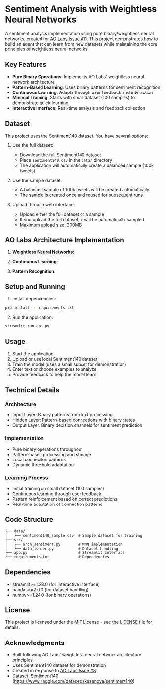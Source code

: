 # Sentiment Analysis with Weightless Neural Networks

A sentiment analysis implementation using pure binary/weightless neural networks, created for [AO Labs Issue #11](https://github.com/aolabsai/ao_arch/issues/11). This project demonstrates how to build an agent that can learn from new datasets while maintaining the core principles of weightless neural networks.

## Key Features

- **Pure Binary Operations**: Implements AO Labs' weightless neural network architecture
- **Pattern-Based Learning**: Uses binary patterns for sentiment recognition
- **Continuous Learning**: Adapts through user feedback and interaction
- **Minimal Training**: Starts with small dataset (100 samples) to demonstrate quick learning
- **Interactive Interface**: Real-time analysis and feedback collection

## Dataset

This project uses the Sentiment140 dataset. You have several options:

1. Use the full dataset:

   - Download the full Sentiment140 dataset
   - Place `sentiment140.csv` in the `data/` directory
   - The application will automatically create a balanced sample (100k tweets)

2. Use the sample dataset:

   - A balanced sample of 100k tweets will be created automatically
   - The sample is created once and reused for subsequent runs

3. Upload through web interface:
   - Upload either the full dataset or a sample
   - If you upload the full dataset, it will be automatically sampled
   - Maximum upload size: 200MB

## AO Labs Architecture Implementation

1. **Weightless Neural Networks**:

2. **Continuous Learning**:

3. **Pattern Recognition**:

## Setup and Running

1. Install dependencies:

```bash
pip install -r requirements.txt
```

2. Run the application:

```bash
streamlit run app.py
```

## Usage

1. Start the application
2. Upload or use local Sentiment140 dataset
3. Train the model (uses a small subset for demonstration)
4. Enter text or choose examples to analyze
5. Provide feedback to help the model learn

## Technical Details

### Architecture

- Input Layer: Binary patterns from text processing
- Hidden Layer: Pattern-based connections with binary states
- Output Layer: Binary decision channels for sentiment prediction

### Implementation

- Pure binary operations throughout
- Pattern-based processing and storage
- Local connection patterns
- Dynamic threshold adaptation

### Learning Process

- Initial training on small dataset (100 samples)
- Continuous learning through user feedback
- Pattern reinforcement based on correct predictions
- Real-time adaptation of connection patterns

## Code Structure

```
├── data/
│   └── sentiment140_sample.csv  # Sample dataset for training
├── src/
│   ├── arch_sentiment.py        # WNN implementation
│   └── data_loader.py           # Dataset handling
├── app.py                       # Streamlit interface
└── requirements.txt             # Dependencies
```

## Dependencies

- streamlit>=1.28.0 (for interactive interface)
- pandas>=2.0.0 (for dataset handling)
- numpy>=1.24.0 (for binary operations)

## License

This project is licensed under the MIT License - see the [LICENSE](LICENSE) file for details.

## Acknowledgments

- Built following AO Labs' weightless neural network architecture principles
- Uses Sentiment140 dataset for demonstration
- Created in response to [AO Labs Issue #8](https://github.com/aolabsai/ao_arch/issues/8)
- Dataset: Sentiment140 (https://www.kaggle.com/datasets/kazanova/sentiment140)
